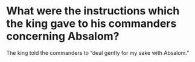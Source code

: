 # What were the instructions which the king gave to his commanders concerning Absalom?

The king told the commanders to “deal gently for my sake with Absalom.”
